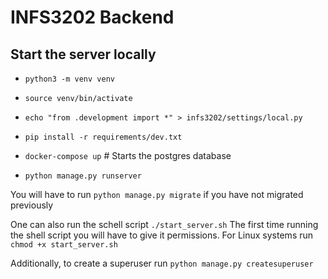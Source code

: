 # INFS3202 Backend

## Start the server locally
* `python3 -m venv venv`

* `source venv/bin/activate`

* `echo "from .development import *" > infs3202/settings/local.py`

* `pip install -r requirements/dev.txt`

* `docker-compose up` # Starts the postgres database

* `python manage.py runserver`


You will have to run `python manage.py migrate` if you have not migrated previously

One can also run the schell script
`./start_server.sh`
The first time running the shell script you will have to give it permissions.
For Linux systems run
`chmod +x start_server.sh`

Additionally, to create a superuser run
`python manage.py createsuperuser`